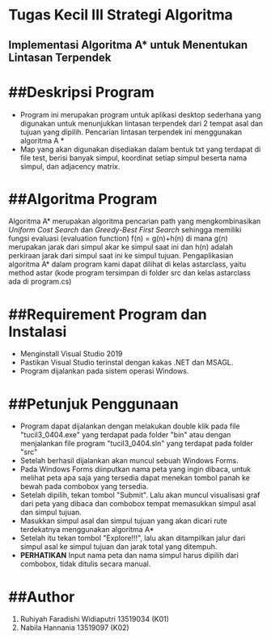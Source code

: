 # **Tugas Kecil III Strategi Algoritma**
## Implementasi Algoritma A* untuk Menentukan Lintasan Terpendek

##**Deskripsi Program**
========================
- Program ini merupakan program untuk aplikasi desktop sederhana yang digunakan untuk menunjukkan lintasan terpendek dari 2 tempat asal dan tujuan yang dipilih. Pencarian lintasan terpendek ini menggunakan algoritma A * 
- Map yang akan digunakan disediakan dalam bentuk txt yang terdapat di file test, berisi banyak simpul, koordinat setiap simpul beserta nama simpul, dan adjacency matrix.

##**Algoritma Program**
========================
Algoritma A* merupakan algoritma pencarian path yang mengkombinasikan *Uniform Cost Search* dan *Greedy-Best First Search* sehingga memiliki fungsi evaluasi (evaluation function) f(n) = g(n)+h(n) di mana g(n) merupakan jarak dari simpul akar ke simpul saat ini dan h(n) adalah perkiraan jarak dari simpul saat ini ke simpul tujuan. Pengaplikasian algoritma A* dalam program kami dapat dilihat di kelas astarclass, yaitu method astar (kode program tersimpan di folder src dan kelas astarclass ada di program.cs)

##**Requirement Program dan Instalasi**
========================
- Menginstall Visual Studio 2019
- Pastikan Visual Studio terinstal dengan kakas .NET dan MSAGL.
- Program dijalankan pada sistem operasi Windows.

##**Petunjuk Penggunaan**
========================
- Program dapat dijalankan dengan melakukan double klik pada file "tucil3_0404.exe" yang terdapat pada folder "bin" atau dengan menjalankan file program "tucil3_0404.sln" yang terdapat pada folder "src"
- Setelah berhasil dijalankan akan muncul sebuah Windows Forms.
- Pada Windows Forms diinputkan nama peta yang ingin dibaca, untuk melihat peta apa saja  yang tersedia dapat menekan tombol panah ke bewah pada combobox yang tersedia.
- Setelah dipilih, tekan tombol "Submit". Lalu akan muncul visualisasi graf dari peta yang dibaca dan combobox tempat memasukkan simpul asal dan simpul tujuan.
- Masukkan simpul asal dan simpul tujuan yang akan dicari rute terdekatnya menggunakan algoritma A*
- Setelah itu tekan tombol "Explore!!!", lalu akan ditampilkan jalur dari simpul asal ke simpul tujuan dan jarak total yang ditempuh.
- **PERHATIKAN** Input nama peta dan nama simpul harus dipilih dari combobox, tidak ditulis secara manual.

##**Author**
========================
1. Ruhiyah Faradishi Widiaputri 13519034 (K01)
2. Nabila Hannania 13519097 (K02)
